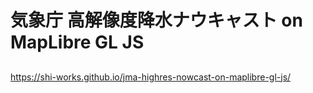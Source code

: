 # 気象庁 高解像度降水ナウキャスト on MapLibre GL JS
##
https://shi-works.github.io/jma-highres-nowcast-on-maplibre-gl-js/
